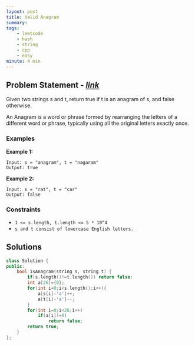 ```yaml
---
layout: post
title: Valid Anagram                       
summary:
tags:
    - leetcode
    - hash
    - string
    - cpp
    - easy
minute: 4 min
---
```


## Problem Statement - [*link*](https://leetcode.com/problems/valid-anagram/)  

Given two strings s and t, return true if t is an anagram of s, and false otherwise.

An Anagram is a word or phrase formed by rearranging the letters of a different word or phrase, typically using all the original letters exactly once.


### Examples


**Example 1:**   
```
Input: s = "anagram", t = "nagaram"
Output: true
```

**Example 2:**   
```
Input: s = "rat", t = "car"
Output: false
```

### Constraints

+ `1 <= s.length, t.length <= 5 * 10^4`
+ `s and t consist of lowercase English letters.`


## Solutions

```cpp
class Solution {
public:
    bool isAnagram(string s, string t) {
        if(s.length()!=t.length()) return false;
        int a[26]={0};
        for(int i=0;i<s.length();i++){
            a[s[i]-'a']++;
            a[t[i]-'a']--;
        }
        for(int i=0;i<26;i++)
            if(a[i]!=0)
                return false;
        return true;
    }
};
```

